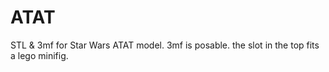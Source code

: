 # ATAT
STL & 3mf for Star Wars ATAT model.  3mf is posable.  the slot in the top fits a lego minifig.
